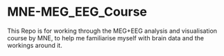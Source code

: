 # MNE-MEG_EEG_Course
This Repo is for working through the MEG+EEG analysis and visualisation course by MNE, to help me familiarise myself with brain data and the workings around it.
